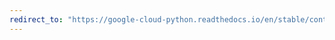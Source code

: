 ```yaml
---
redirect_to: "https://google-cloud-python.readthedocs.io/en/stable/container/gapic/v1/api.html"
---
```

